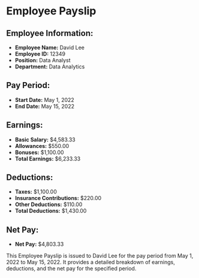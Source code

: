 
# Employee Payslip

## Employee Information:
- **Employee Name:** David Lee
- **Employee ID:** 12349
- **Position:** Data Analyst
- **Department:** Data Analytics

## Pay Period:
- **Start Date:** May 1, 2022
- **End Date:** May 15, 2022

## Earnings:
- **Basic Salary:** $4,583.33
- **Allowances:** $550.00
- **Bonuses:** $1,100.00
- **Total Earnings:** $6,233.33

## Deductions:
- **Taxes:** $1,100.00
- **Insurance Contributions:** $220.00
- **Other Deductions:** $110.00
- **Total Deductions:** $1,430.00

## Net Pay:
- **Net Pay:** $4,803.33

This Employee Payslip is issued to David Lee for the pay period from May 1, 2022 to May 15, 2022. It provides a detailed breakdown of earnings, deductions, and the net pay for the specified period.
